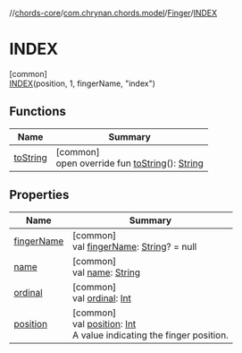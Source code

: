 //[chords-core](../../../../index.md)/[com.chrynan.chords.model](../../index.md)/[Finger](../index.md)/[INDEX](index.md)

# INDEX

[common]\
[INDEX](index.md)(position, 1, fingerName, "index")

## Functions

| Name | Summary |
|---|---|
| [toString](../to-string.md) | [common]<br>open override fun [toString](../to-string.md)(): [String](https://kotlinlang.org/api/latest/jvm/stdlib/kotlin/-string/index.html) |

## Properties

| Name | Summary |
|---|---|
| [fingerName](../finger-name.md) | [common]<br>val [fingerName](../finger-name.md): [String](https://kotlinlang.org/api/latest/jvm/stdlib/kotlin/-string/index.html)? = null |
| [name](../../-string-label-state/-s-h-o-w_-n-u-m-b-e-r/index.md#-372974862%2FProperties%2F1723987581) | [common]<br>val [name](../../-string-label-state/-s-h-o-w_-n-u-m-b-e-r/index.md#-372974862%2FProperties%2F1723987581): [String](https://kotlinlang.org/api/latest/jvm/stdlib/kotlin/-string/index.html) |
| [ordinal](../../-string-label-state/-s-h-o-w_-n-u-m-b-e-r/index.md#-739389684%2FProperties%2F1723987581) | [common]<br>val [ordinal](../../-string-label-state/-s-h-o-w_-n-u-m-b-e-r/index.md#-739389684%2FProperties%2F1723987581): [Int](https://kotlinlang.org/api/latest/jvm/stdlib/kotlin/-int/index.html) |
| [position](../position.md) | [common]<br>val [position](../position.md): [Int](https://kotlinlang.org/api/latest/jvm/stdlib/kotlin/-int/index.html)<br>A value indicating the finger position. |
